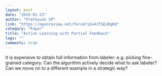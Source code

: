 ```yaml
---
layout: post
date: "2019-01-23"
author: "Prathyush SP"
link: "https://openreview.net/forum?id=HJfSEnRqKQ"
category: "Paper"
title: "Active Learning with Partial Feedback"
tags: ""
comments: true
---
```

It is expensive to obtain full information from labeler: e.g. picking fine-grained category. Can the algorithm actively decide what to ask labeler? Can we move on to a different example in a strategic way? 